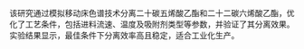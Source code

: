 

该研究通过模拟移动床色谱技术分离二十碳五烯酸乙酯和二十二碳六烯酸乙酯，优化了工艺条件，包括进料流速、温度及吸附剂类型等参数，并验证了其分离效果。实验结果显示，最佳条件下分离效率高且稳定，适合工业化生产。